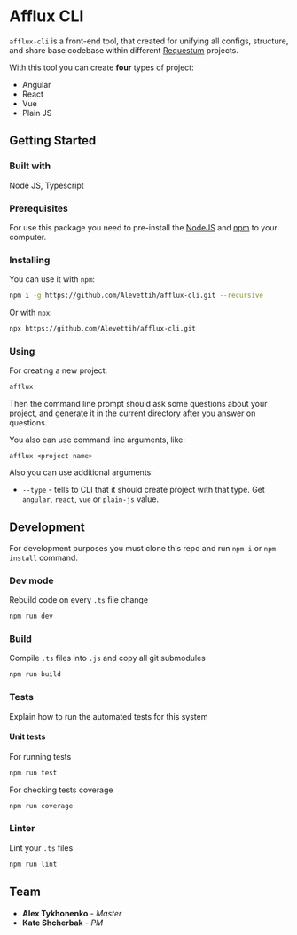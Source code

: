 # Afflux CLI

`afflux-cli` is a front-end tool, that created for unifying all configs, structure, and share base codebase within different [Requestum](https://requestum.com/) projects.
 
 With this tool you can create **four** types of project:
 - Angular
 - React
 - Vue
 - Plain JS

## Getting Started

### Built with

Node JS, Typescript

### Prerequisites

For use this package you need to pre-install the [NodeJS](https://nodejs.org/uk/) and [npm](https://www.npmjs.com/) to your computer.

### Installing

You can use it with `npm`:
```bash
npm i -g https://github.com/Alevettih/afflux-cli.git --recursive
```

Or with `npx`:
```bash
npx https://github.com/Alevettih/afflux-cli.git
```

### Using

For creating a new project:

```bash
afflux
```

Then the command line prompt should ask some questions about your project, and generate it in the current directory after you answer on questions.

You also can use command line arguments, like:

```
afflux <project name>
```

Also you can use additional arguments:
- `--type` - tells to CLI that it should create project with that type. Get `angular`, `react`, `vue` or `plain-js` value.



## Development

For development purposes you must clone this repo and run `npm i` or `npm install` command.

### Dev mode
Rebuild code on every `.ts` file change

```bash
npm run dev
```

### Build
Compile `.ts` files into `.js` and copy all git submodules

```bash
npm run build
```

### Tests

Explain how to run the automated tests for this system

#### Unit tests
For running tests

```bash
npm run test
```

For checking tests coverage

```bash
npm run coverage
```

### Linter
Lint your `.ts` files

```bash
npm run lint
```

## Team

* **Alex Tykhonenko** - *Master*
* **Kate Shcherbak** - *PM*

